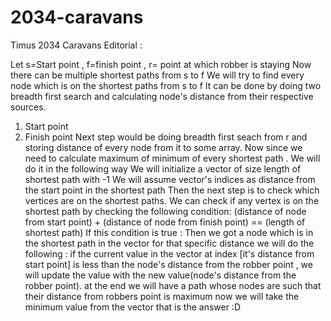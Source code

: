 # 2034-caravans
Timus 2034 Caravans Editorial :

Let s=Start point , f=finish point , r= point at which robber is staying
Now there can be multiple shortest paths from s to f
We will try to find every node which is on the shortest paths from s to f
It can be done by doing two breadth first search and calculating node's distance from their respective sources.
1. Start point
2. Finish point
Next step would be doing breadth first seach from r and storing distance of every node from it to some array.
Now since we need to calculate maximum of minimum of every shortest path .
We will do it in the following way
We will initialize a vector of size length of shortest path with -1
We will assume vector's indices as distance from the start point in the shortest path 
Then the next step is to check which vertices are on the shortest paths.
We can check if any vertex is on the shortest path by checking the following condition:
(distance of node from start point) + (distance of node from finish point) == (length of shortest path)
If this condition is true :
Then we got a node which is in the shortest path 
in the vector for that specific distance we will do the following :
if the  current value in the vector at index [it's distance from start point] is less than the node's distance from the robber point , we will update the value with the new value(node's distance from the robber point).
at the end we will have a path whose nodes are such that their distance from robbers point is maximum
now we will take the minimum value from the vector
that is the answer :D
